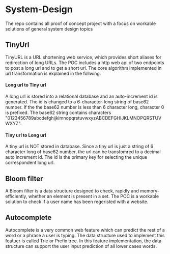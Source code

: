 # System-Design
The repo contains all proof of concept project with a focus on workable solutions of general system design topics

## TinyUrl
TinyURL is a URL shortening web service, which provides short aliases for redirection of long URLs. The POC includes a http web api of two endpoints to post a long url and to get a short url. The core algorithm implemented in url transformation is explained in the follwing.
#### Long url to Tiny url 
A long url is stored into a relational database and an auto-increment id is generated. The id is changed to a 6-character-long string of base62 number. If the the base62 number is less than 6 character long, character 0 is prefixed. The base62 string contains characters "0123456789abcdefghijklmnopqrstuvwxyzABCDEFGHIJKLMNOPQRSTUVWXYZ". 
#### Tiny url to Long url 
A tiny url is NOT stored in database. Since a tiny url is just a string of 6 character long of base62 number, the url can be transfomred to a decimal auto increment id. The id is the primary key for selecting the unique correspondent long url.  

## Bloom filter
A Bloom filter is a data structure designed to check, rapidly and memory-efficiently, whether an element is present in a set. The POC is a workable solution to check if a user name has been regeristed with a website. 


## Autocomplete
Autocomplete is a very common web feature which can predict the rest of a word or a phrase a user is typing. The data structure used to implement this featuer is called Trie or Prefix tree. In this feature implementation, the data structure can support the user input prediction of all lower cases words.
